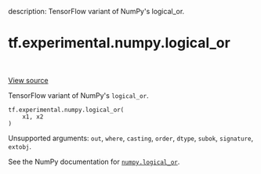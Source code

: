 description: TensorFlow variant of NumPy's logical_or.

<div itemscope itemtype="http://developers.google.com/ReferenceObject">
<meta itemprop="name" content="tf.experimental.numpy.logical_or" />
<meta itemprop="path" content="Stable" />
</div>

# tf.experimental.numpy.logical_or

<!-- Insert buttons and diff -->

<table class="tfo-notebook-buttons tfo-api nocontent" align="left">

</table>

<a target="_blank" class="external" href="/code/stable/tensorflow/python/ops/numpy_ops/np_math_ops.py">View source</a>



TensorFlow variant of NumPy's `logical_or`.


<pre class="devsite-click-to-copy prettyprint lang-py tfo-signature-link">
<code>tf.experimental.numpy.logical_or(
    x1, x2
)
</code></pre>



<!-- Placeholder for "Used in" -->

Unsupported arguments: `out`, `where`, `casting`, `order`, `dtype`, `subok`, `signature`, `extobj`.

See the NumPy documentation for [`numpy.logical_or`](https://numpy.org/doc/stable/reference/generated/numpy.logical_or.html).